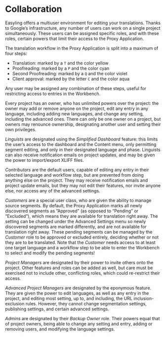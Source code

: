 # Collaboration

Easyling offers a multiuser environment for editing your translations. Thanks to Google’s infrastructure, any number of users can work on a single project simultaneously. These users can be assigned specific roles, and with these roles, certain powers that limit their access to the Proxy Application.

The translation workflow in the Proxy Application is split into a maximum of four steps:
- Translation: marked by a `T` and the color yellow
- Proofreading: marked by a `P` and the color cyan
- Second Proofreading: marked by a `Q` and the color violet
- Client approval: marked by the letter `C` and the color aqua

Any user may be assigned any combination of these steps, useful for restricting access to entries in the Workbench.

Every project has an owner, who has unlimited powers over the project: the owner may add or remove anyone on the project, edit any entry in any language, including adding new languages, and change any setting, including the advanced ones. There can only be one owner on a project, but owners may renounce ownership, designating another user and setting their own privileges.

*Linguists* are designated using the *Simplified Dashboard* feature: this limits the user’s access to the dashboard and the Content menu, only permitting segment editing, and only in their designated language and phase. Linguists can also receive notification emails on project updates, and may be given the power to import/export XLIFF files.

*Contributors* are the default users, capable of editing any entry in their selected language and workflow step, but are prevented from doing anything else on the project. They may receive notification emails and project update emails, but they may not edit their features, nor invite anyone else, nor access any of the advanced settings.

*Customers* are a special user class, who are given the ability to manage source segments. By default, the Proxy Application marks all newly discovered segments as “Approved” (as opposed to “Pending” or “Excluded”), which means they are available for translation right away. The setting can be changed under the Advanced Settings menu so newly discovered segments are marked differently, and are not available for translation right away. These pending segments can be managed by the *Customer* role to be approved or excluded entirely, deciding whether or not they are to be translated. Note that the *Customer* needs access to at least one target language and a workflow step to be able to enter the Workbench to select and modify the pending segments!

*Project Managers* are designated by their power to invite others onto the project. Other features and roles can be added as well, but care must be exercised not to include other, conflicting roles, which could re-restrict their access.

*Advanced Project Managers* are designated by the eponymous feature. They are given the power to edit languages, as well as any entry in the project, and editing most setting, up to, and including, the URL inclusion-exclusion rules. However, they cannot change segmentation settings, publishing settings, and certain advanced settings.

*Admins* are designated by their *Backup Owner* role. Their powers equal that of project owners, being able to change any setting and entry, adding or removing users, and modifying the language settings.

